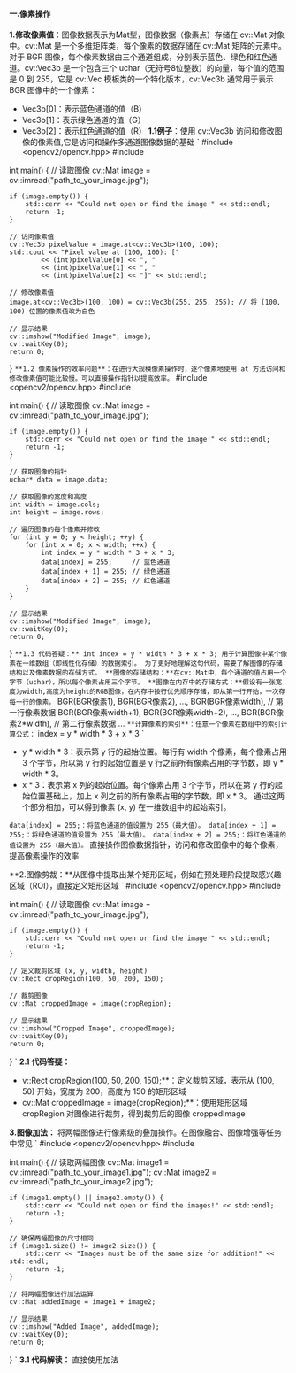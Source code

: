 #### 一.像素操作
**1.修改像素值**：图像数据表示为Mat型，图像数据（像素点）存储在 cv::Mat 对象中。cv::Mat 是一个多维矩阵类，每个像素的数据存储在 cv::Mat 矩阵的元素中。对于 BGR 图像，每个像素数据由三个通道组成，分别表示蓝色、绿色和红色通道。cv::Vec3b 是一个包含三个 uchar（无符号8位整数）的向量，每个值的范围是 0 到 255，它是 cv::Vec 模板类的一个特化版本，cv::Vec3b 通常用于表示 BGR 图像中的一个像素：
   * Vec3b[0]：表示蓝色通道的值（B）
   * Vec3b[1]：表示绿色通道的值（G）
   * Vec3b[2]：表示红色通道的值（R）
 **1.1例子**：使用 cv::Vec3b 访问和修改图像的像素值,它是访问和操作多通道图像数据的基础
`
#include <opencv2/opencv.hpp>
#include <iostream>

int main() {
    // 读取图像
    cv::Mat image = cv::imread("path_to_your_image.jpg");

    if (image.empty()) {
        std::cerr << "Could not open or find the image!" << std::endl;
        return -1;
    }

    // 访问像素值
    cv::Vec3b pixelValue = image.at<cv::Vec3b>(100, 100);
    std::cout << "Pixel value at (100, 100): ["
            << (int)pixelValue[0] << ", "
            << (int)pixelValue[1] << ", "
            << (int)pixelValue[2] << "]" << std::endl;

    // 修改像素值
    image.at<cv::Vec3b>(100, 100) = cv::Vec3b(255, 255, 255); // 将 (100, 100) 位置的像素值改为白色

    // 显示结果
    cv::imshow("Modified Image", image);
    cv::waitKey(0);
    return 0;
}
`
**1.2 像素操作的效率问题**：在进行大规模像素操作时，逐个像素地使用 at 方法访问和修改像素值可能比较慢。可以直接操作指针以提高效率。
`
#include <opencv2/opencv.hpp>
#include <iostream>

int main() {
    // 读取图像
    cv::Mat image = cv::imread("path_to_your_image.jpg");

    if (image.empty()) {
        std::cerr << "Could not open or find the image!" << std::endl;
        return -1;
    }

    // 获取图像的指针
    uchar* data = image.data;

    // 获取图像的宽度和高度
    int width = image.cols;
    int height = image.rows;

    // 遍历图像的每个像素并修改
    for (int y = 0; y < height; ++y) {
        for (int x = 0; x < width; ++x) {
            int index = y * width * 3 + x * 3;
            data[index] = 255;     // 蓝色通道
            data[index + 1] = 255; // 绿色通道
            data[index + 2] = 255; // 红色通道
        }
    }

    // 显示结果
    cv::imshow("Modified Image", image);
    cv::waitKey(0);
    return 0;
}
`
**1.3 代码答疑：** int index = y * width * 3 + x * 3;
用于计算图像中某个像素在一维数组（即线性化存储）的数据索引。
为了更好地理解这句代码，需要了解图像的存储结构以及像素数据的存储方式。
**图像的存储结构：**在cv::Mat中，每个通道的值占用一个字节（uchar），所以每个像素占用三个字节。
**图像在内存中的存储方式：**假设有一张宽度为width,高度为height的RGB图像，在内存中按行优先顺序存储，即从第一行开始，一次存每一行的像素。
`
BGR(BGR像素1), BGR(BGR像素2), ..., BGR(BGR像素width),   // 第一行像素数据
BGR(BGR像素width+1), BGR(BGR像素width+2), ..., BGR(BGR像素2*width),  // 第二行像素数据
...
`
**计算像素的索引**：任意一个像素在数组中的索引计算公式：
`
index = y * width * 3 + x * 3
`
*  y * width * 3：表示第 y 行的起始位置。每行有 width 个像素，每个像素占用 3 个字节，所以第 y 行的起始位置是 y 行之前所有像素占用的字节数，即 y * width * 3。
* x * 3：表示第 x 列的起始位置。每个像素占用 3 个字节，所以在第 y 行的起始位置基础上，加上 x 列之前的所有像素占用的字节数，即 x * 3。
通过这两个部分相加，可以得到像素 (x, y) 在一维数组中的起始索引。

`
data[index] = 255;：将蓝色通道的值设置为 255（最大值）。
data[index + 1] = 255;：将绿色通道的值设置为 255（最大值）。
data[index + 2] = 255;：将红色通道的值设置为 255（最大值）。
`
直接操作图像数据指针，访问和修改图像中的每个像素，提高像素操作的效率

**2.图像剪裁：**从图像中提取出某个矩形区域，例如在预处理阶段提取感兴趣区域（ROI），直接定义矩形区域
`
#include <opencv2/opencv.hpp>
#include <iostream>

int main() {
    // 读取图像
    cv::Mat image = cv::imread("path_to_your_image.jpg");

    if (image.empty()) {
        std::cerr << "Could not open or find the image!" << std::endl;
        return -1;
    }

    // 定义裁剪区域 (x, y, width, height)
    cv::Rect cropRegion(100, 50, 200, 150);

    // 裁剪图像
    cv::Mat croppedImage = image(cropRegion);

    // 显示结果
    cv::imshow("Cropped Image", croppedImage);
    cv::waitKey(0);
    return 0;
}
`
**2.1 代码答疑：**
* v::Rect cropRegion(100, 50, 200, 150);**：定义裁剪区域，表示从 (100, 50) 开始，宽度为 200，高度为 150 的矩形区域
* cv::Mat croppedImage = image(cropRegion);**：使用矩形区域 cropRegion 对图像进行裁剪，得到裁剪后的图像 croppedImage

**3.图像加法：** 将两幅图像进行像素级的叠加操作。在图像融合、图像增强等任务中常见
`
#include <opencv2/opencv.hpp>
#include <iostream>

int main() {
    // 读取两幅图像
    cv::Mat image1 = cv::imread("path_to_your_image1.jpg");
    cv::Mat image2 = cv::imread("path_to_your_image2.jpg");

    if (image1.empty() || image2.empty()) {
        std::cerr << "Could not open or find the images!" << std::endl;
        return -1;
    }

    // 确保两幅图像的尺寸相同
    if (image1.size() != image2.size()) {
        std::cerr << "Images must be of the same size for addition!" << std::endl;
        return -1;
    }

    // 将两幅图像进行加法运算
    cv::Mat addedImage = image1 + image2;

    // 显示结果
    cv::imshow("Added Image", addedImage);
    cv::waitKey(0);
    return 0;
}
`
**3.1 代码解读：** 直接使用加法




